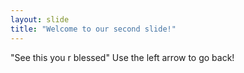 ```yaml
---
layout: slide
title: "Welcome to our second slide!"
---
```

"See this you r blessed"
Use the left arrow to go back!
